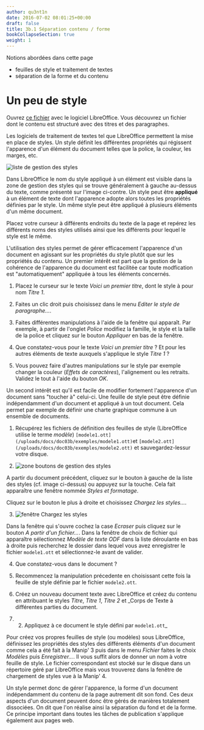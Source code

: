 ```yaml
---
author: qu3nt1n
date: 2016-07-02 08:01:25+00:00
draft: false
title: 3b.1 Séparation contenu / forme
bookCollapseSection: true
weight: 1
---
```




Notions abordées dans cette page



* feuilles de style et traitement de textes
* séparation de la forme et du contenu










#  Un peu de style






Ouvrez [ce fichier](/uploads/docs/doc03b/exemples/gestionStyles.odt) avec le
logiciel LibreOffice. Vous découvrez un fichier dont le contenu est
structuré avec des titres et des paragraphes.








Les logiciels de traitement de textes tel que LibreOffice permettent
la mise en place de styles. Un style définit les différentes
propriétés qui régissent l'apparence d'un élément du document telles
que la police, la couleur, les marges, etc.







![liste de gestion des
						    styles](/uploads/docs/doc03b/zoneStylList.png)







Dans LibreOffice le nom du style appliqué à un élément est visible
dans la zone de gestion des styles qui se trouve généralement à
gauche au-dessus du texte, comme présenté sur l'image ci-contre. Un
style peut être **appliqué** à un élément de texte dont
l'apparence adopte alors toutes les propriétés définies par le
style. Un même style peut être appliqué à plusieurs éléments d'un
même document.








Placez votre curseur à différents endroits du texte de la page et repérez
les différents noms des styles utilisés ainsi que les différents
pour lequel le style est le même.






L'utilisation des styles permet de gérer efficacement l'apparence
d'un document en agissant sur les propriétés du style plutôt que sur
les propriétés du contenu. Un premier intérêt est part que la gestion
de la cohérence de l'apparence du document est facilitée car toute
modfication est
"automatiquement" appliquée à tous les éléments concernés.









1. Placez le curseur sur le texte _Voici un premier titre_, dont le style à pour nom _Titre 1_.

2. Faites un clic droit puis choisissez dans le menu _Editer le style de paragraphe..._.

3. Faites différentes manipulations à l'aide de la fenêtre qui apparaît. Par exemple, à partir de l'onglet _Police_ modifiez la famille, le style et la taille de la police et cliquez sur le bouton _Appliquer_ en bas de la fenêtre.

4. Que constatez-vous pour le texte _Voici un premier titre_ ? Et pour les autres éléments de texte auxquels s'applique le style _Titre 1_ ?

5. Vous pouvez faire d'autres manipulations sur le style par exemple changer la couleur (_Effets de caractères_), l'alignement ou les retraits. Validez le tout à l'aide du bouton _OK_.







Un second intérêt est qu'il est facile de modifier fortement l'apparence d'un document sans "toucher à" celui-ci. Une feuille de style peut être définie indépendamment d'un document et appliqué à un tout document. Cela permet par exemple de définir une charte graphique
commune à un ensemble de documents.










1. Récupérez les fichiers de définition des feuilles de style (LibreOffice utilise le terme _modèle_) `[modele1.ott](/uploads/docs/doc03b/exemples/modele1.ott)`et `[modele2.ott](/uploads/docs/doc03b/exemples/modele2.ott)` et sauvegardez-lessur votre disque.



2. ![zone boutons de gestion des styles](/uploads/docs/doc03b/boutonsStyles.png)

A partir du document précédent, cliquez sur le bouton à gauche de la liste des styles (cf. image ci-dessus) ou appuyez sur la touche. Cela fait apparaître une fenêtre nommée _Styles et formatage_.

Cliquez sur le bouton  le plus à droite et choisissez _Chargez les styles..._.


3. ![fenêtre Chargez les styles](/uploads/docs/doc03b/chargerLesStyles.png)


Dans la fenêtre qui s'ouvre cochez la case _Ecraser_ puis cliquez
  sur le bouton _A partir d'un fichier..._. Dans la fenêtre de
  choix de fichier qui apparaître sélectionnez _Modèle de texte
  ODF_ dans la liste déroulante en bas à droite puis recherchez le
  dossier dans lequel vous avez enregistrer le
  fichier `modele1.ott` et sélectionnez-le avant de valider.


  4. Que constatez-vous dans le document ?

  5. Recommencez la manipulation précedente en choisissant cette fois
  la feuille de style définie par le fichier `modele2.ott`.












1. Créez un nouveau document texte avec LibreOffice et créez du contenu en attribuant le  styles _Titre_, _Titre 1_, _Titre 2_ et _Corps de Texte à différentes parties du document.
2. 2. Appliquez à ce document le style défini par `modele1.ott`_








Pour créez vos propres feuilles de style (ou modèles) sous
LibreOffice, définissez les propriétés des styles des différents
éléments d'un document comme cela a été fait à la Manip' 3 puis
dans le menu _Fichier_ faites le choix _Modèles_
puis _Enregistrer..._. Il vous suffit alors de donner un nom à
votre feuille de style. Le fichier correspondant est stocké sur le
disque dans un répertoire géré par LibreOffice mais vous trouverez
dans la fenêtre de chargement de styles vue à la Manip' 4.






Un style permet donc de gérer l'apparence, la
forme d'un document indépendamment du
 contenu de la page autrement dit son
fond. Ces deux aspects d'un document
peuvent donc être gérés de manières totalement dissociées.  On dit que
l'on réalise ainsi la séparation du fond et
de la forme. Ce principe important dans toutes les tâches de
publication s'applique également aux pages web.
